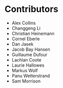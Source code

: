 Contributors
===

* Alex Collins
* Changgeng Li
* Christian Heinemann
* Cornel Eberle
* Dan Jasek
* Jacob Bay Hansen
* Guillaume Dufour
* Lachlan Coote
* Laurie Hallowes
* Markus Wolf
* Panu Wetterstrand
* Sam Morrison
